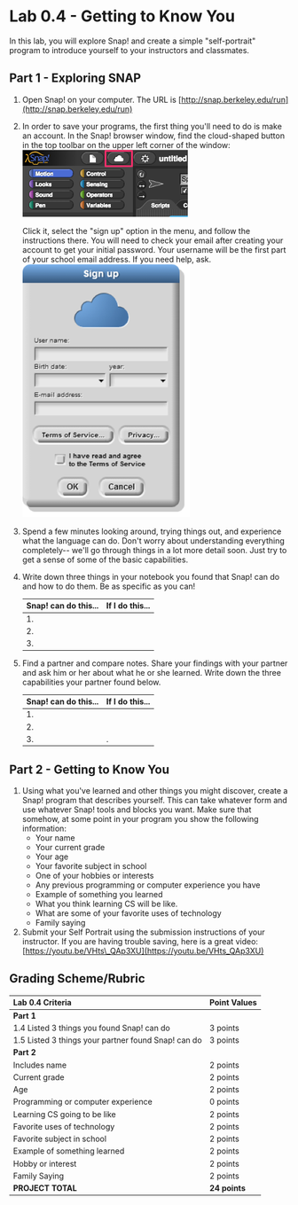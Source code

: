 # Lab 0.4 - Getting to Know You

In this lab, you will explore Snap! and create a simple "self-portrait" program to introduce yourself to your instructors and classmates.

## Part 1 - Exploring SNAP

1. Open Snap! on your computer. The URL is [http://snap.berkeley.edu/run](http://snap.berkeley.edu/run)
2. In order to save your programs, the first thing you'll need to do is make an account. In the Snap! browser window, find the cloud-shaped button in the top toolbar on the upper left corner of the window:   
   ![](.gitbook/assets/snap_cloud.png) 

   Click it, select the "sign up" option in the menu, and follow the instructions there. You will need to check your email after creating your account to get your initial password. Your username will be the first part of your school email address. If you need help, ask. ![](.gitbook/assets/sign_up_page.png) 

3. Spend a few minutes looking around, trying things out, and experience what the language can do. Don't worry about understanding everything completely-- we'll go through things in a lot more detail soon. Just try to get a sense of some of the basic capabilities.
4. Write down three things in your notebook you found that Snap! can do and how to do them. Be as specific as you can!

   | Snap! can do this... | If I do this... |
   | :--- | :--- |
   | 1. |  |
   | 2. |  |
   | 3. |  |

5. Find a partner and compare notes. Share your findings with your partner and ask him or her about what he or she learned. Write down the three capabilities your partner found below.

   | Snap! can do this... | If I do this... |
   | :--- | :--- |
   | 1. |  |
   | 2. |  |
   | 3. | . |

## Part 2 - Getting to Know You

1. Using what you've learned and other things you might discover, create a Snap! program that describes yourself. This can take whatever form and use whatever Snap! tools and blocks you want. Make sure that somehow, at some point in your program you show the following information:
   * Your name
   * Your current grade
   * Your age
   * Your favorite subject in school
   * One of your hobbies or interests
   * Any previous programming or computer experience you have
   * Example of something you learned
   * What you think learning CS will be like.
   * What are some of your favorite uses of technology
   * Family saying
2. Submit your Self Portrait using the submission instructions of your instructor. If you are having trouble saving, here is a great video: [https://youtu.be/VHts\_QAp3XU](https://youtu.be/VHts_QAp3XU)

## Grading Scheme/Rubric

| **Lab 0.4 Criteria** | Point Values |
| :--- | :--- |
| **Part 1** |  |
| 1.4 Listed 3 things you found Snap! can do | 3 points |
| 1.5 Listed 3 things your partner found Snap! can do | 3 points |
| **Part 2** |  |
| Includes name | 2 points |
| Current grade | 2 points |
| Age | 2 points |
| Programming or computer experience | 0 points |
| Learning CS going to be like | 2 points |
| Favorite uses of technology | 2 points |
| Favorite subject in school | 2 points |
| Example of something learned | 2 points |
| Hobby or interest | 2 points |
| Family Saying | 2 points |
| **PROJECT TOTAL** | **24 points** |

